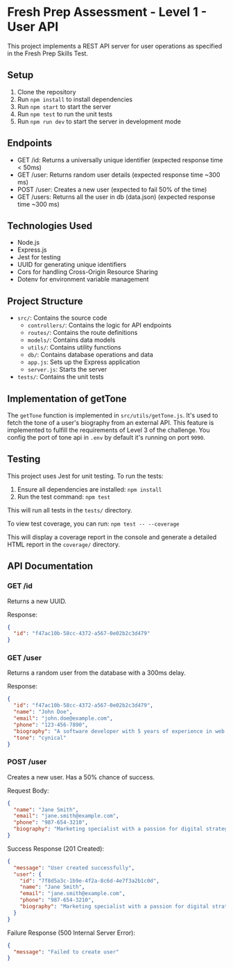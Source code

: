 # Fresh Prep Assessment - Level 1 - User API

This project implements a REST API server for user operations as specified in the Fresh Prep Skills Test.

## Setup

1. Clone the repository
2. Run `npm install` to install dependencies
3. Run `npm start` to start the server
4. Run `npm test` to run the unit tests
5. Run `npm run dev` to start the server in development mode

## Endpoints

- GET /id: Returns a universally unique identifier (expected response time < 50ms)
- GET /user: Returns random user details (expected response time ~300 ms)
- POST /user: Creates a new user (expected to fail 50% of the time)
- GET /users: Returns all the user in db (data.json) (expected response time ~300 ms)

## Technologies Used

- Node.js
- Express.js
- Jest for testing
- UUID for generating unique identifiers
- Cors for handling Cross-Origin Resource Sharing
- Dotenv for environment variable management

## Project Structure

- `src/`: Contains the source code
  - `controllers/`: Contains the logic for API endpoints
  - `routes/`: Contains the route definitions
  - `models/`: Contains data models
  - `utils/`: Contains utility functions
  - `db/`: Contains database operations and data
  - `app.js`: Sets up the Express application
  - `server.js`: Starts the server
- `tests/`: Contains the unit tests

## Implementation of getTone

The `getTone` function is implemented in `src/utils/getTone.js`. It's used to fetch the tone of a user's biography from an external API. This feature is implemented to fulfill the requirements of Level 3 of the challenge. You config the port of tone api in `.env` by default it's running on port `9090`.

## Testing

This project uses Jest for unit testing. To run the tests:

1. Ensure all dependencies are installed: `npm install`
2. Run the test command: `npm test`

This will run all tests in the `tests/` directory.

To view test coverage, you can run: `npm test -- --coverage`

This will display a coverage report in the console and generate a detailed HTML report in the `coverage/` directory.

## API Documentation

### GET /id

Returns a new UUID.

Response:

```json
{
  "id": "f47ac10b-58cc-4372-a567-0e02b2c3d479"
}
```

### GET /user

Returns a random user from the database with a 300ms delay.

Response:

```json
{
  "id": "f47ac10b-58cc-4372-a567-0e02b2c3d479",
  "name": "John Doe",
  "email": "john.doe@example.com",
  "phone": "123-456-7890",
  "biography": "A software developer with 5 years of experience in web technologies.",
  "tone": "cynical"
}
```

### POST /user

Creates a new user. Has a 50% chance of success.

Request Body:

```json
{
  "name": "Jane Smith",
  "email": "jane.smith@example.com",
  "phone": "987-654-3210",
  "biography": "Marketing specialist with a passion for digital strategies."
}
```

Success Response (201 Created):

```json
{
  "message": "User created successfully",
  "user": {
    "id": "7f8d5a3c-1b9e-4f2a-8c6d-4e7f3a2b1c0d",
    "name": "Jane Smith",
    "email": "jane.smith@example.com",
    "phone": "987-654-3210",
    "biography": "Marketing specialist with a passion for digital strategies."
  }
}
```

Failure Response (500 Internal Server Error):

```json
{
  "message": "Failed to create user"
}
```
